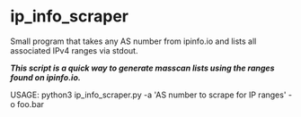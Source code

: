 # ip_info_scraper
Small program that takes any AS number from ipinfo.io and lists all associated IPv4 ranges via stdout.

***This script is a quick way to generate masscan lists using the ranges found on ipinfo.io.*** 

USAGE: python3 ip_info_scraper.py -a 'AS number to scrape for IP ranges' -o foo.bar

